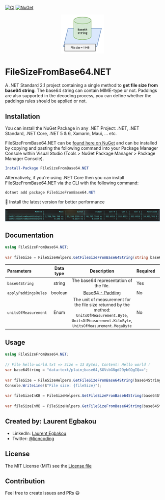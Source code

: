 [![CI](https://github.com/lioncoding-oss/FileSizeFromBase64.NET/actions/workflows/ci.yml/badge.svg)](https://github.com/lioncoding-oss/FileSizeFromBase64.NET/actions/workflows/ci.yml)  [![NuGet](https://img.shields.io/nuget/v/FileSizeFromBase64.NET.svg?label=NuGet)](https://www.nuget.org/packages/FileSizeFromBase64.NET/)



<div style="text-align:center"><img src="art/logo.png" width=140 /></div>

# FileSizeFromBase64.NET

A .NET Standard 2.1 project containing a single method to **get file size from base64 string**. The base64 string can contain MIME-type or not. Paddings are also supported in the decoding process, you can define whether the paddings rules should be applied or not.

## Installation

You can install the NuGet Package in any .NET Project: .NET, .NET Standard, .NET Core, .NET 5 & 6, Xamarin, Maui, ... etc.

 FileSizeFromBase64.NET can be [found here on NuGet](https://www.nuget.org/packages/FileSizeFromBase64.NET/) and can be installed by copying and pasting the following command into your Package Manager Console within Visual Studio (Tools > NuGet Package Manager > Package Manager Console).

```powershell
Install-Package FileSizeFromBase64.NET
```

Alternatively, if you're using .NET Core then you can install FileSizeFromBase64.NET via the CLI with the following command:

```powershell
dotnet add package FileSizeFromBase64.NET
```

🚀 Install the latest version for better performance

![](art\screenshots\base64_with_mime_type.png)

## Documentation

```csharp
using FileSizeFromBase64.NET;

var fileSize = FileSizeHelpers.GetFileSizeFromBase64String(string base64String, bool applyPaddingsRules, UnitsOfMeasurement unitsOfMeasurement)
```

| Parameters           | Data type |                         Description                          | Required |       Default Value       |
| :------------------- | :-------: | :----------------------------------------------------------: | -------- | :-----------------------: |
| `base64String`       |  string   |           The base64 representation  of the file.            | Yes      |                           |
| `applyPaddingsRules` |  boolean  | [Base64 - Padding](https://en.wikipedia.org/wiki/Base64#Output_padding) | No       |          `false`          |
| `unitsOfMeasurement` |   Enum    | The unit of measurement for the file size returned by the method: `UnitsOfMeasurement.Byte`, `UnitsOfMeasurement.KiloByte`, `UnitsOfMeasurement.MegaByte` | No       | `UnitsOfMeasurement.Byte` |

## Usage

```csharp
using FileSizeFromBase64.NET;

// File hello-world.txt => Size = 13 Bytes, Content: Hello world !
var base64String = "data:text/plain;base64,SGVsbG8gd29ybGQgIQ==";

var fileSize = FileSizeHelpers.GetFileSizeFromBase64String(base64String, true);
Console.WriteLine($"File size: {fileSize}");
    
var fileSizeInKB = FileSizeHelpers.GetFileSizeFromBase64String(base64String, true, UnitsOfMeasurement.KiloByte);

var fileSizeInMB = FileSizeHelpers.GetFileSizeFromBase64String(base64String, true, UnitsOfMeasurement.MegaByte);
```



## Created by: Laurent Egbakou

- LinkedIn: [Laurent Egbakou](https://www.linkedin.com/in/laurentegbakou/)
- Twitter: [@lioncoding](https://twitter.com/lioncoding)

## License

The MIT License (MIT) see the [License file](https://github.com/lioncoding-oss/FileSizeFromBase64.NET/blob/main/LICENSE)

## Contribution

Feel free to create issues and PRs 😃
